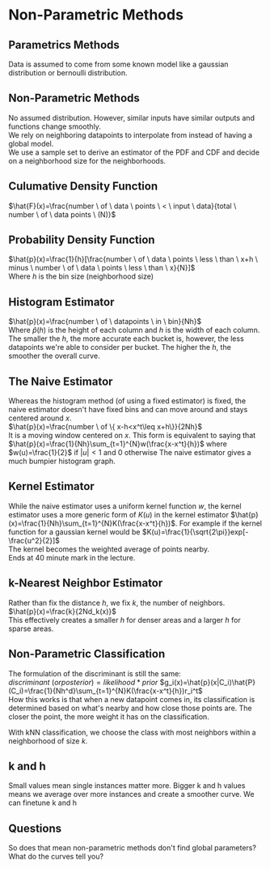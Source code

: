 # Non-Parametric Methods

## Parametrics Methods
Data is assumed to come from some known model like a gaussian distribution or bernoulli distribution.

## Non-Parametric Methods
No assumed distribution. However, similar inputs have similar outputs and functions change smoothly.  
We rely on neighboring datapoints to interpolate from instead of having a global model.  
We use a sample set to derive an estimator of the PDF and CDF and decide on a neighborhood size for the neighborhoods.  

## Culumative Density Function
$\hat{F}(x)=\frac{number \ of \ data \ points \ < \ input \ data}{total \ number \ of \ data points \ (N)}$

## Probability Density Function
$\hat{p}(x)=\frac{1}{h}[\frac{number \ of \ data \ points \ less \ than \ x+h \ minus \ number \ of \ data \ points \ less \ than \ x}{N}]$   
Where $h$ is the bin size (neighborhood size)

## Histogram Estimator
$\hat{p}(x)=\frac{number \ of \ datapoints \ in \ bin}{Nh}$  
Where $\hat{p}(h)$ is the height of each column and $h$ is the width of each column.  
The smaller the $h$, the more accurate each bucket is, however, the less datapoints we're able to consider per bucket. The higher the $h$, the smoother the overall curve. 

## The Naive Estimator
Whereas the histogram method (of using a fixed estimator) is fixed, the naive estimator doesn't have fixed bins and can move around and stays centered around $x$.  
$\hat{p}(x)=\frac{number \ of \{ x-h<x^t\leq x+h\}}{2Nh}$  
It is a moving window centered on $x$. 
This form is equivalent to saying that $\hat{p}(x)=\frac{1}{Nh}\sum_{t=1}^{N}w(\frac{x-x^t}{h})$ where $w(u)=\frac{1}{2}$ if $|u|<1$ and 0 otherwise 
The naive estimator gives a much bumpier histogram graph. 

## Kernel Estimator
While the naive estimator uses a uniform kernel function $w$, the kernel estimator uses a more generic form of $K(u)$ in the kernel estimator $\hat{p}(x)=\frac{1}{Nh}\sum_{t=1}^{N}K(\frac{x-x^t}{h})$. For example if the kernel function for a gaussian kernel would be $K(u)=\frac{1}{\sqrt{2\pi}}exp[-\frac{u^2}{2}]$  
The kernel becomes the weighted average of points nearby.  
Ends at 40 minute mark in the lecture. 

## k-Nearest Neighbor Estimator
Rather than fix the distance $h$, we fix $k$, the number of neighbors.  
$\hat{p}(x)=\frac{k}{2Nd_k(x)}$  
This effectively creates a smaller $h$ for denser areas and a larger $h$ for sparse areas.  

## Non-Parametric Classification
The formulation of the discriminant is still the same: $discriminant \ (or posterior)=likelihood*prior$
$g_i(x)=\hat{p}(x|C_i)\hat{P}(C_i)=\frac{1}{Nh^d}\sum_{t=1}^{N}K(\frac{x-x^t}{h})r_i^t$  
How this works is that when a new datapoint comes in, its classification is determined based on what's nearby and how close those points are. The closer the point, the more weight it has on the classification. 

With kNN classification, we choose the class with most neighbors within a neighborhood of size $k$. 

## k and h
Small values mean single instances matter more. Bigger k and h values means we average over more instances and create a smoother curve. We can finetune k and h

## Questions
So does that mean non-parametric methods don't find global parameters?  
What do the curves tell you?
